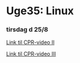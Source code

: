 # Uge35: Linux
### tirsdag d 25/8 

[Link til CPR-video II](https://youtu.be/N1fQIGzKWIA)

[Link til CPR-video III](https://youtu.be/R_b9QT7v-3o)
